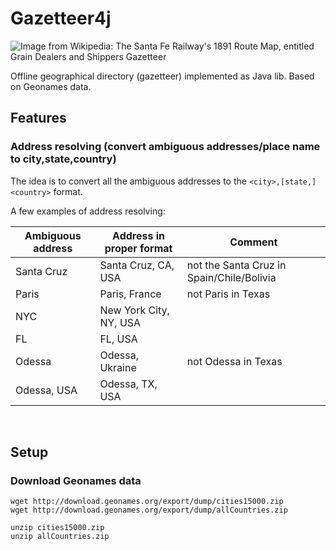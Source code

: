 # Gazetteer4j  

![Image from Wikipedia: The Santa Fe Railway's 1891 Route Map, entitled Grain Dealers and Shippers Gazetteer](https://upload.wikimedia.org/wikipedia/commons/thumb/4/4d/Santa_Fe_Route_Map_1891.jpg/203px-Santa_Fe_Route_Map_1891.jpg "Gazetteer - an illustration from Wikipedia")

Offline geographical directory (gazetteer) implemented as Java lib. Based on Geonames data.

## Features

### Address resolving (convert ambiguous addresses/place name to city,state,country) 
The idea is to convert all the ambiguous addresses to the `<city>,[state,]<country>` format.

A few examples of address resolving:

| Ambiguous address |Address in proper format | Comment             |
| ------------------|---------------------------- |-------------------- |
| Santa Cruz        |  Santa Cruz, CA, USA       | not the Santa Cruz in Spain/Chile/Bolivia |
| Paris             | Paris, France              | not Paris in Texas |
| NYC               | New York City, NY, USA     | |
| FL                | FL, USA                    | |
| Odessa            | Odessa, Ukraine            | not Odessa in Texas |
| Odessa, USA       | Odessa, TX, USA            | |
 
&nbsp; 

## Setup

### Download Geonames data

```
wget http://download.geonames.org/export/dump/cities15000.zip
wget http://download.geonames.org/export/dump/allCountries.zip

unzip cities15000.zip
unzip allCountries.zip
```